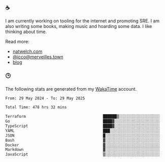 ### ☕

I am currently working on tooling for the internet and promoting SRE. I am also writing some books, making music and hoarding some data. I like thinking about time.

Read more:

 - [natwelch.com](https://natwelch.com)
 - [@icco@merveilles.town](https://merveilles.town/@icco)
 - [blog](https://writing.natwelch.com)

### 🕒

The following stats are generated from my [WakaTime](https://wakatime.com/@icco) account.

<!--START_SECTION:waka-->

```txt
From: 29 May 2024 - To: 29 May 2025

Total Time: 478 hrs 32 mins

Terraform                                  ██████▒░░░░░░░░░░░░░░░░░░   25.13 %
Go                                         ████▓░░░░░░░░░░░░░░░░░░░░   19.11 %
TypeScript                                 ████▓░░░░░░░░░░░░░░░░░░░░   18.02 %
YAML                                       ███░░░░░░░░░░░░░░░░░░░░░░   11.56 %
JSON                                       █░░░░░░░░░░░░░░░░░░░░░░░░   04.28 %
Bash                                       ▓░░░░░░░░░░░░░░░░░░░░░░░░   03.03 %
Docker                                     ▓░░░░░░░░░░░░░░░░░░░░░░░░   02.83 %
Markdown                                   ▓░░░░░░░░░░░░░░░░░░░░░░░░   02.77 %
JavaScript                                 ▒░░░░░░░░░░░░░░░░░░░░░░░░   01.88 %
```

<!--END_SECTION:waka-->

